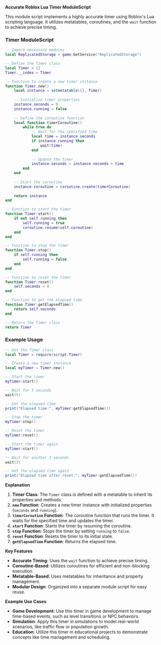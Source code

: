 **Accurate Roblox Lua Timer ModuleScript**

This module script implements a highly accurate timer using Roblox's Lua scripting language. It utilizes metatables, coroutines, and the `wait` function to achieve precise timing.

### **Timer ModuleScript**

```lua
-- Import necessary modules
local ReplicatedStorage = game:GetService("ReplicatedStorage")

-- Define the Timer class
local Timer = {}
Timer.__index = Timer

-- Function to create a new timer instance
function Timer.new()
    local instance = setmetatable({}, Timer)
    
    -- Initialize timer properties
    instance.seconds = 0
    instance.running = false
    
    -- Define the coroutine function
    local function timerCoroutine()
        while true do
            -- Wait for the specified time
            local time = instance.seconds
            if instance.running then
                wait(time)
            end
            
            -- Update the timer
            instance.seconds = instance.seconds + time
        end
    end
    
    -- Start the coroutine
    instance.coroutine = coroutine.create(timerCoroutine)
    
    return instance
end

-- Function to start the timer
function Timer:start()
    if not self.running then
        self.running = true
        coroutine.resume(self.coroutine)
    end
end

-- Function to stop the timer
function Timer:stop()
    if self.running then
        self.running = false
    end
end

-- Function to reset the timer
function Timer:reset()
    self.seconds = 0
end

-- Function to get the elapsed time
function Timer:getElapsedTime()
    return self.seconds
end

-- Return the Timer class
return Timer
```

### **Example Usage**

```lua
-- Get the Timer class
local Timer = require(script.Timer)

-- Create a new timer instance
local myTimer = Timer.new()

-- Start the timer
myTimer:start()

-- Wait for 5 seconds
wait(5)

-- Get the elapsed time
print("Elapsed time:", myTimer:getElapsedTime())

-- Stop the timer
myTimer:stop()

-- Reset the timer
myTimer:reset()

-- Start the timer again
myTimer:start()

-- Wait for another 3 seconds
wait(3)

-- Get the elapsed time again
print("Elapsed time after reset:", myTimer:getElapsedTime())
```

**Explanation**

1.  **Timer Class**: The `Timer` class is defined with a metatable to inherit its properties and methods.
2.  **`new` Function**: Creates a new timer instance with initialized properties (`seconds` and `running`).
3.  **`timerCoroutine` Function**: The coroutine function that runs the timer. It waits for the specified time and updates the timer.
4.  **`start` Function**: Starts the timer by resuming the coroutine.
5.  **`stop` Function**: Stops the timer by setting `running` to `false`.
6.  **`reset` Function**: Resets the timer to its initial state.
7.  **`getElapsedTime` Function**: Returns the elapsed time.

**Key Features**

*   **Accurate Timing**: Uses the `wait` function to achieve precise timing.
*   **Coroutine-Based**: Utilizes coroutines for efficient and non-blocking execution.
*   **Metatable-Based**: Uses metatables for inheritance and property management.
*   **Modular Design**: Organized into a separate module script for easy reuse.

**Example Use Cases**

*   **Game Development**: Use this timer in game development to manage time-based events, such as level transitions or NPC behaviors.
*   **Simulation**: Apply this timer in simulations to model real-world scenarios, like traffic flow or population growth.
*   **Education**: Utilize this timer in educational projects to demonstrate concepts like time management and scheduling.